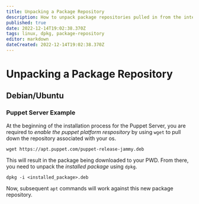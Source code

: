 ```yaml
---
title: Unpacking a Package Repository
description: How to unpack package repositories pulled in from the internet.
published: true
date: 2022-12-14T19:02:38.370Z
tags: linux, dpkg, package-repository
editor: markdown
dateCreated: 2022-12-14T19:02:38.370Z
---
```


# Unpacking a Package Repository

## Debian/Ubuntu

### Puppet Server Example

At the beginning of the installation process for the Puppet Server, you are required to *enable the puppet platform respository* by using `wget` to pull down the repository associated with your os.

```
wget https://apt.puppet.com/puppet-release-jammy.deb
```

This will result in the package being downloaded to your PWD. From there, you need to unpack the *installed package* using `dpkg`. 

```
dpkg -i <installed_package>.deb
```

Now, subsequent `apt` commands will work against this new package repository. 